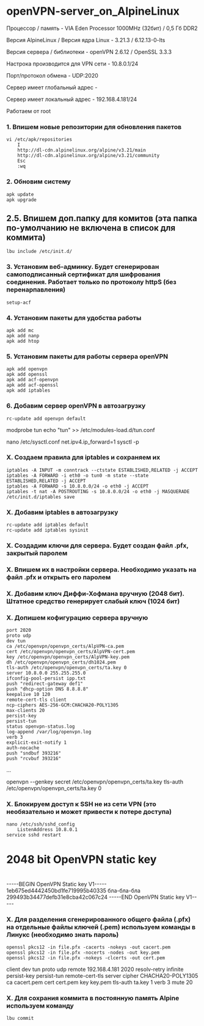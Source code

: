 # openVPN-server_on_AlpineLinux

Процессор / память - VIA Eden Processor 1000MHz (32бит) / 0,5 Гб DDR2

Версия AlpineLinux / Версия ядра Linux - 3.21.3 / 6.12.13-0-lts

Версия сервера / библиотеки - openVPN 2.6.12 / OpenSSL 3.3.3

Настрока производится для VPN сети - 10.8.0.1/24

Порт/протокол обмена - UDP:2020

Сервер имеет глобальный адрес - 

Сервер имеет локальный адрес - 192.168.4.181/24

Работаем от root

### 1. Впишем новые репозитории для обновления пакетов
```
vi /etc/apk/repositories
	I
	http://dl-cdn.alpinelinux.org/alpine/v3.21/main
	http://dl-cdn.alpinelinux.org/alpine/v3.21/community
	Esc
	:wq
 ```

### 2. Обновим систему
```
apk update
apk upgrade
```

## 2.5. Впишем доп.папку для комитов (эта папка по-умолчанию не включена в список для коммита)
```
lbu include /etc/init.d/
```

### 3. Установим веб-админку. Будет сгенерирован самоподписанный сертификат для шифрования соединения. Работает только по протоколу httpS (без перенарпавления)
```
setup-acf
```

### 4. Установим пакеты для удобства работы
```
apk add mc
apk add nanp
apk add htop
```

### 5. Установим пакеты для работы сервера openVPN
```
apk add openvpn
apk add openssl
apk add acf-openvpn
apk add acf-openssl
apk add iptables
```

### 6. Добавим сервер openVPN в автозагрузку
```
rc-update add openvpn default
```

modprobe tun
echo "tun" >> /etc/modules-load.d/tun.conf


nano /etc/sysctl.conf
	net.ipv4.ip_forward=1
sysctl -p

### X. Создаем правила для iptables и сохраняем их
```
iptables -A INPUT -m conntrack --ctstate ESTABLISHED,RELATED -j ACCEPT
iptables -A FORWARD -i eth0 -o tun0 -m state --state ESTABLISHED,RELATED -j ACCEPT
iptables -A FORWARD -s 10.8.0.0/24 -o eth0 -j ACCEPT
iptables -t nat -A POSTROUTING -s 10.8.0.0/24 -o eth0 -j MASQUERADE
/etc/init.d/iptables save
```

### X. Добавим iptables в автозагрузку
```
rc-update add iptables default
rc-update add iptables sysinit
```

### X. Создадим ключи для сервера. Будет создан файл .pfx, закрытый паролем
### X. Впишем их в настройки сервера. Необходимо указать на файл .pfx и открыть его паролем
### X. Добавим ключ Диффи-Хофмана вручную (2048 бит). Штатное средство генерирует слабый ключ (1024 бит)
### X. Допишем кофигурацию сервера вручную
```
port 2020
proto udp
dev tun
ca /etc/openvpn/openvpn_certs/AlpVPN-ca.pem
cert /etc/openvpn/openvpn_certs/AlpVPN-cert.pem
key /etc/openvpn/openvpn_certs/AlpVPN-key.pem
dh /etc/openvpn/openvpn_certs/dh1024.pem
tls-auth /etc/openvpn/openvpn_certs/ta.key 0
server 10.8.0.0 255.255.255.0
ifconfig-pool-persist ipp.txt
push "redirect-gateway def1"
push "dhcp-option DNS 8.8.8.8"
keepalive 10 120
remote-cert-tls client
ncp-ciphers AES-256-GCM:CHACHA20-POLY1305
max-clients 20
persist-key
persist-tun
status openvpn-status.log
log-append /var/log/openvpn.log
verb 3
explicit-exit-notify 1
auth-nocache
push "sndbuf 393216"
push "rcvbuf 393216"
```

...

openvpn --genkey secret /etc/openvpn/openvpn_certs/ta.key
	tls-auth /etc/openvpn/openvpn_certs/ta.key 0

### X. Блокируем доступ к SSH не из сети VPN (это необязательно и может привести к потере доступа) 
```
nano /etc/ssh/sshd_config
	ListenAddress 10.8.0.1
service sshd restart
```

#
# 2048 bit OpenVPN static key
#
-----BEGIN OpenVPN Static key V1-----
1eb675ed4442450bd1fe719995b40335
бла-бла-бла
299493b34477defb31e8cba42c067c24
-----END OpenVPN Static key V1-----

### X. Для разделения сгенерированного общего файла (.pfx) на отдельные файлы ключей (.pem) используем команды в Линукс (необходимо знать пароль)
```
openssl pkcs12 -in file.pfx -cacerts -nokeys -out cacert.pem
openssl pkcs12 -in file.pfx -nocerts -nodes -out key.pem
openssl pkcs12 -in file.pfx -nokeys -clcerts -out cert.pem
```

client
dev tun
proto udp
remote 192.168.4.181 2020
resolv-retry infinite
persist-key
persist-tun
remote-cert-tls server
cipher CHACHA20-POLY1305
ca cacert.pem
cert cert.pem
key key.pem
tls-auth ta.key 1
verb 3 
mute 20

### X. Для сохрания коммита в постоянную память Alpine используем команду
```
lbu commit
```
